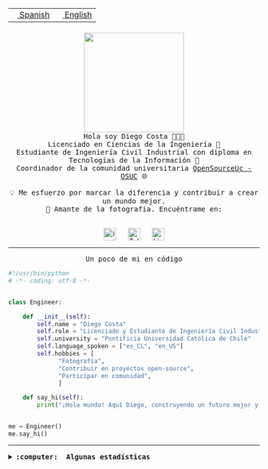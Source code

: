 <table border="0"  align="right">
 <tr><td><a href="README.md"><img src="https://upload.wikimedia.org/wikipedia/commons/thumb/8/89/Bandera_de_Espa%C3%B1a.svg/1200px-Bandera_de_Espa%C3%B1a.svg.png" height="10"> Spanish</a></td>
 <td><a href="README.en.md"><img src="https://upload.wikimedia.org/wikipedia/commons/a/a4/Flag_of_the_United_States.svg" height="10"> English</a></td></tr>
</table><br><br><br>

<p align="center">
  <img src="https://github.com/diegocostares/diegocostares/blob/main/Images/aaa2.gif?raw=true" height="200px" weight="200px">
  <br><samp>
    Hola soy Diego Costa 👨🏻‍💻<br>
    Licenciado en Ciencias de la Ingeniería 🤖<br>
    Estudiante de Ingeniería Civil Industrial con diploma en Tecnologías de la Información 🧠<br>
    Coordinador de la comunidad universitaria <a href="https://github.com/open-source-uc">OpenSourceUc - OSUC</a> 🌐<br>
  <br>
    💡 Me esfuerzo por marcar la diferencia y contribuir a crear un mundo mejor.<br>
    📸 Amante de la fotografía. Encuéntrame en: <br>
  <br></samp>
</p>

<p align="center">
   <a href="https://instagram.com/diegocosta_no" target="blank">
      <img align="center" src="https://cdn.jsdelivr.net/npm/simple-icons@3.0.1/icons/instagram.svg" alt="instagram" height="25px" width="25px" />
      &#8203;
   </a>
   &nbsp; &nbsp; &nbsp;
   <a href="https://t.me/diegocosta_no" target="blank">
      <img align="center" alt="Telegram" width="25px" src="https://icons-for-free.com/iconfiles/png/512/Telegram-1324888767380505522.png" />
      &#8203;
   </a>
   &nbsp; &nbsp; &nbsp;
   <a href="https://www.linkedin.com/in/diegocostar/" target="blank">
      <img align="center" alt="LinkedIn" width="25px" src="https://img.icons8.com/metro/452/linkedin.png" />
      &#8203;
   </a>
</p>

---

<p align="center"><front size="25"><samp>Un poco de mi en código</samp></front></p>

```python
#!/usr/bin/python
# -*- coding: utf-8 -*-


class Engineer:

    def __init__(self):
        self.name = "Diego Costa"
        self.role = "Licenciado y Estudiante de Ingeniería Civil Industrial"
        self.university = "Pontificia Universidad Católica de Chile"
        self.language_spoken = ["es_CL", "en_US"]
        self.hobbies = [
              "Fotografía",
              "Contribuir en proyectos open-source",
              "Participar en comunidad",
              ]

    def say_hi(self):
        print("¡Hola mundo! Aquí Diego, construyendo un futuro mejor y cambiando el mundo.")


me = Engineer()
me.say_hi()
```

---

<details>
  <summary><b><samp>:computer: &nbsp;Algunas estadísticas</samp></b></summary>
  <br/></p>

<!--START_SECTION:waka-->
![Code Time](http://img.shields.io/badge/Code%20Time-1%2C574%20hrs%204%20mins-blue)

📅 **Soy más productivo los Viernes** 

```text
Lunes                    3624 commits        ███░░░░░░░░░░░░░░░░░░░░░░   11.97 % 
Martes                   346 commits         ░░░░░░░░░░░░░░░░░░░░░░░░░   01.14 % 
Miércoles                7126 commits        ██████░░░░░░░░░░░░░░░░░░░   23.54 % 
Jueves                   7180 commits        ██████░░░░░░░░░░░░░░░░░░░   23.72 % 
Viernes                  9798 commits        ████████░░░░░░░░░░░░░░░░░   32.36 % 
Sábado                   1679 commits        █░░░░░░░░░░░░░░░░░░░░░░░░   05.55 % 
Domingo                  521 commits         ░░░░░░░░░░░░░░░░░░░░░░░░░   01.72 % 
```


📊 **Esta semana me dediqué a** 

```text
🐱‍💻 Proyectos: 
Ipre-sports-results      6 hrs 40 mins       █████████░░░░░░░░░░░░░░░░   34.44 % 
Testing-Actividade-2024-16 hrs 20 mins       ████████░░░░░░░░░░░░░░░░░   32.72 % 
buk-webapp               4 hrs 34 mins       ██████░░░░░░░░░░░░░░░░░░░   23.62 % 
dataton-2024             1 hr 4 mins         █░░░░░░░░░░░░░░░░░░░░░░░░   05.55 % 
BetpracticeSpider        28 mins             █░░░░░░░░░░░░░░░░░░░░░░░░   02.45 % 
```


 Last Updated on 16/04/2024 19:55:51 UTC
<!--END_SECTION:waka-->

<p align="center"> <img src="https://github-readme-stats.vercel.app/api?username=diegocostares&show_icons=true&theme=ayu-mirage" alt="abhisheknaiidu" /></p>

</details>
